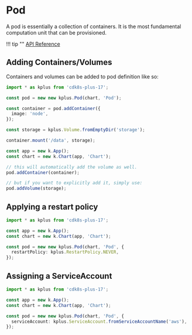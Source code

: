 # Pod

A pod is essentially a collection of containers. It is the most fundamental computation unit that can be provisioned.

!!! tip ""
    [API Reference](../reference/cdk8s-plus/cdk8s-plus-17.md#cdk8s-plus-17-pod)

## Adding Containers/Volumes

Containers and volumes can be added to pod definition like so:

```typescript
import * as kplus from 'cdk8s-plus-17';

const pod = new new kplus.Pod(chart, 'Pod');

const container = pod.addContainer({
  image: 'node',
});

const storage = kplus.Volume.fromEmptyDir('storage');

container.mount('/data', storage);

const app = new k.App();
const chart = new k.Chart(app, 'Chart');

// this will automatically add the volume as well.
pod.addContainer(container);

// but if you want to explicitly add it, simply use:
pod.addVolume(storage);

```

## Applying a restart policy

```typescript
import * as kplus from 'cdk8s-plus-17';

const app = new k.App();
const chart = new k.Chart(app, 'Chart');

const pod = new new kplus.Pod(chart, 'Pod', {
  restartPolicy: kplus.RestartPolicy.NEVER,
});
```

## Assigning a ServiceAccount

```typescript
import * as kplus from 'cdk8s-plus-17';

const app = new k.App();
const chart = new k.Chart(app, 'Chart');

const pod = new new kplus.Pod(chart, 'Pod', {
  serviceAccount: kplus.ServiceAccount.fromServiceAccountName('aws'),
});
```